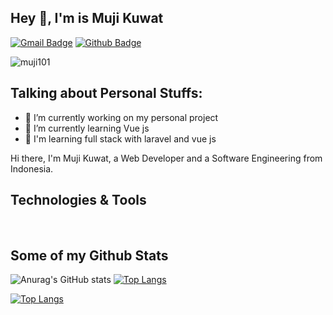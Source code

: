 <!-- ## Hey 👋, I'm is Muji Kuwat
**muji101/muji101**
<p align='left'>Hi there, I'm Muji Kuwat, a Web Developer and a Software Engineering from Indonesia.</p>
## Talking about Personal Stuffs:
- 🔭 I’m currently working on my personal project
- 🌱 I’m currently learning Vue js
- 👯 I'm learning full stack with laravel and vue js
- 📫 How to reach me: mujikuwat91@gmail.com  

## Some of my Github Stats
<p align=left> <img src=https://komarev.com/ghpvc/?username=muji101 alt=muji101 /> </p>

![Anurag's GitHub stats](https://github-readme-stats.vercel.app/api?username=muji101&show_icons=true&theme=radical)
[![Top Langs](https://github-readme-stats.vercel.app/api/top-langs/?username=muji101&layout=compact&theme=radical)](https://github.com/muji101/github-readme-stats)

[![Top Langs](https://github-readme-stats.vercel.app/api/top-langs/?username=muji101&lang_count=8&theme=radical)](https://github.com/muji101/github-readme-stats)



**muji101/muji101** is a ✨ _special_ ✨ repository because its `README.md` (this file) appears on your GitHub profile.

Here are some ideas to get you started:

- 🔭 I’m currently working on ...
- 🌱 I’m currently learning ...
- 👯 I’m looking to collaborate on ...
- 🤔 I’m looking for help with ...
- 💬 Ask me about ...
- 📫 How to reach me: ...
- 😄 Pronouns: ...
- ⚡ Fun fact: ...
-->

## Hey 👋, I'm is Muji Kuwat
[![Gmail Badge](https://img.shields.io/badge/-mujikuwat91@gmail.com-c14438?style=flat&logo=Gmail&logoColor=white&link=mailto:mujikuwat91@gmail.com)](mailto:mujikuwat91@gmail.com) 
[![Github Badge](https://img.shields.io/badge/-muji101-grey?style=flat&logo=github&logoColor=white&link=https://github.com/muji101/)](https://www.github.com/muji101/) 
<p align=left> <img src=https://komarev.com/ghpvc/?username=muji101 alt=muji101 /> </p>

## Talking about Personal Stuffs:
- 🔭 I’m currently working on my personal project
- 🌱 I’m currently learning Vue js
- 👯 I'm learning full stack with laravel and vue js

<p align='left'>Hi there, I'm Muji Kuwat, a Web Developer and a Software Engineering from Indonesia.</p>


## Technologies & Tools

<a target="_blank" rel="noopener noreferrer" href="https://camo.githubusercontent.com/74991c1110d34aa7c7363a478bdf8a0a065a32bdfb640d817641983226ed4af6/68747470733a2f2f696d672e736869656c64732e696f2f62616467652f4f532d4c696e75782d696e666f726d6174696f6e616c3f7374796c653d666c6174266c6f676f3d6c696e7578266c6f676f436f6c6f723d776869746526636f6c6f723d326262633861"><img src="https://camo.githubusercontent.com/74991c1110d34aa7c7363a478bdf8a0a065a32bdfb640d817641983226ed4af6/68747470733a2f2f696d672e736869656c64732e696f2f62616467652f4f532d4c696e75782d696e666f726d6174696f6e616c3f7374796c653d666c6174266c6f676f3d6c696e7578266c6f676f436f6c6f723d776869746526636f6c6f723d326262633861" alt="" data-canonical-src="https://img.shields.io/badge/OS-Linux-informational?style=flat&amp;logo=linux&amp;logoColor=white&amp;color=2bbc8a" style="max-width:100%;"></a>
<a target="_blank" rel="noopener noreferrer" href="https://camo.githubusercontent.com/3743183e9684c11f41a1edd857120ba777b69d87bc145470f0c429bfb1fe6390/68747470733a2f2f696d672e736869656c64732e696f2f62616467652f436f64652d4a6176615363726970742d696e666f726d6174696f6e616c3f7374796c653d666c6174266c6f676f3d6a617661736372697074266c6f676f436f6c6f723d776869746526636f6c6f723d326262633861"><img src="https://camo.githubusercontent.com/3743183e9684c11f41a1edd857120ba777b69d87bc145470f0c429bfb1fe6390/68747470733a2f2f696d672e736869656c64732e696f2f62616467652f436f64652d4a6176615363726970742d696e666f726d6174696f6e616c3f7374796c653d666c6174266c6f676f3d6a617661736372697074266c6f676f436f6c6f723d776869746526636f6c6f723d326262633861" alt="" data-canonical-src="https://img.shields.io/badge/Code-JavaScript-informational?style=flat&amp;logo=javascript&amp;logoColor=white&amp;color=2bbc8a" style="max-width:100%;"></a>
<a target="_blank" rel="noopener noreferrer" href="https://camo.githubusercontent.com/c50f693ebad075fe01f4a39fa439170d806a4f5165b1b2d9c8e173aa955032b1/68747470733a2f2f696d672e736869656c64732e696f2f62616467652f436f64652d4d616b652d696e666f726d6174696f6e616c3f7374796c653d666c6174266c6f676f3d636d616b65266c6f676f436f6c6f723d776869746526636f6c6f723d326262633861"><img src="https://camo.githubusercontent.com/c50f693ebad075fe01f4a39fa439170d806a4f5165b1b2d9c8e173aa955032b1/68747470733a2f2f696d672e736869656c64732e696f2f62616467652f436f64652d4d616b652d696e666f726d6174696f6e616c3f7374796c653d666c6174266c6f676f3d636d616b65266c6f676f436f6c6f723d776869746526636f6c6f723d326262633861" alt="" data-canonical-src="https://img.shields.io/badge/Code-Make-informational?style=flat&amp;logo=cmake&amp;logoColor=white&amp;color=2bbc8a" style="max-width:100%;"></a>
<a target="_blank" rel="noopener noreferrer" href="https://camo.githubusercontent.com/88fb8d17286acf80d9b728755bd1fdb7666133274bd9ab77b7fccb42e8c26da8/68747470733a2f2f696d672e736869656c64732e696f2f62616467652f436f64652d5675652d696e666f726d6174696f6e616c3f7374796c653d666c6174266c6f676f3d7675652e6a73266c6f676f436f6c6f723d776869746526636f6c6f723d326262633861"><img src="https://camo.githubusercontent.com/88fb8d17286acf80d9b728755bd1fdb7666133274bd9ab77b7fccb42e8c26da8/68747470733a2f2f696d672e736869656c64732e696f2f62616467652f436f64652d5675652d696e666f726d6174696f6e616c3f7374796c653d666c6174266c6f676f3d7675652e6a73266c6f676f436f6c6f723d776869746526636f6c6f723d326262633861" alt="" data-canonical-src="https://img.shields.io/badge/Code-Vue-informational?style=flat&amp;logo=vue.js&amp;logoColor=white&amp;color=2bbc8a" style="max-width:100%;"></a>
<a target="_blank" rel="noopener noreferrer" href="https://camo.githubusercontent.com/28a8243bcfea04f9747bd56d17b2fac55709bd7feddee5ad9a6c8a741816ac38/68747470733a2f2f696d672e736869656c64732e696f2f62616467652f5368656c6c2d426173682d696e666f726d6174696f6e616c3f7374796c653d666c6174266c6f676f3d676e752d62617368266c6f676f436f6c6f723d776869746526636f6c6f723d326262633861"><img src="https://camo.githubusercontent.com/28a8243bcfea04f9747bd56d17b2fac55709bd7feddee5ad9a6c8a741816ac38/68747470733a2f2f696d672e736869656c64732e696f2f62616467652f5368656c6c2d426173682d696e666f726d6174696f6e616c3f7374796c653d666c6174266c6f676f3d676e752d62617368266c6f676f436f6c6f723d776869746526636f6c6f723d326262633861" alt="" data-canonical-src="https://img.shields.io/badge/Shell-Bash-informational?style=flat&amp;logo=gnu-bash&amp;logoColor=white&amp;color=2bbc8a" style="max-width:100%;"></a>

## Some of my Github Stats

![Anurag's GitHub stats](https://github-readme-stats.vercel.app/api?username=muji101&show_icons=true&theme=radical)
[![Top Langs](https://github-readme-stats.vercel.app/api/top-langs/?username=muji101&hide=php,javascript&layout=compact&theme=radical)](https://github.com/muji101/github-readme-stats)

[![Top Langs](https://github-readme-stats.vercel.app/api/top-langs/?username=muji101&lang_count=8&theme=radical)](https://github.com/muji101/github-readme-stats)




